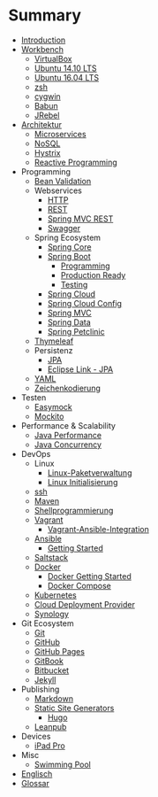 # Summary

* [Introduction](README.md)
* [Workbench](workbench.md)
   * [VirtualBox](virtualbox.md)
   * [Ubuntu 14.10 LTS](ubuntu_1410_lts.md)
   * [Ubuntu 16.04 LTS](ubuntu_1604_lts.md)
   * [zsh](zsh.md)
   * [cygwin](cygwin.md)
   * [Babun](babun.md)
   * [JRebel](jrebel.md)
* [Architektur](architecture.md)
   * [Microservices](microservices.md)
   * [NoSQL](nosql.md)
   * [Hystrix](hystrix.md)
   * [Reactive Programming](reactiveProgramming.md)
* Programming
   * [Bean Validation](java_beanValidation.md)
   * Webservices
       * [HTTP](http.md)
       * [REST](rest.md)
       * [Spring MVC REST](springMvc_rest.md)
       * [Swagger](swagger.md)
   * Spring Ecosystem
       * [Spring Core](springCore.md)
       * [Spring Boot](springBoot.md)
           * [Programming](springBoot_programming.md)
           * [Production Ready](springBoot_productionReady.md)
           * [Testing](springBoot_testing.md)
       * [Spring Cloud](springCloud.md)
       * [Spring Cloud Config](springCloudConfig.md)
       * [Spring MVC](springMvc.md)
       * [Spring Data](springData.md)
       * [Spring Petclinic](spring_petclinic.md)
   * [Thymeleaf](thymeleaf.md)
   * Persistenz
       * [JPA](jpa.md)
       * [Eclipse Link - JPA](eclipseLink.md)
   * [YAML](yaml.md)
   * [Zeichenkodierung](characterEncoding.md)
* Testen
   * [Easymock](easymock.md)
   * [Mockito](mockito.md)
* Performance & Scalability
   * [Java Performance](java_performance.md)
   * [Java Concurrency](java_concurrency.md)
* DevOps
   * Linux
       * [Linux-Paketverwaltung](linux_paketverwaltung.md)
       * [Linux Initialisierung](linux_initialization.md)
   * [ssh](ssh.md)
   * [Maven](maven.md)
   * [Shellprogrammierung](shellprogramming.md)
   * [Vagrant](vagrant.md)
       * [Vagrant-Ansible-Integration](vagrant_ansibleIntegration.md)
   * [Ansible](ansible.md)
       * [Getting Started](ansible_gettingStarted.md)
   * [Saltstack](saltstack.md)
   * [Docker](docker.md)
     * [Docker Getting Started](docker_gettingStarted.md)    
     * [Docker Compose](docker_compose.md)
   * [Kubernetes](kubernetes.md)
   * [Cloud Deployment Provider](cloudDeployment_provider.md)
   * [Synology](synology.md)
* Git Ecosystem
   * [Git](git.md)
   * [GitHub](github.md)
   * [GitHub Pages](githubPages.md)
   * [GitBook](gitbook.md)
   * [Bitbucket](bitbucket.md)
   * [Jekyll](jekyll.md)
* Publishing
   * [Markdown](markdown.md)
   * [Static Site Generators](staticSiteGenerators.md)
       * [Hugo](hugo.md)
   * [Leanpub](leanpub.md)
* Devices
   * [iPad Pro](ipadPro.md)
* Misc
   * [Swimming Pool](swimmingPool.md)
* [Englisch](englisch.md)
* [Glossar](GLOSSARY.md)

